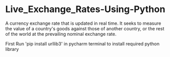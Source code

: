 # Live_Exchange_Rates-Using-Python
A currency exchange rate that is updated in real time. 
It seeks to measure the value of a country's goods against those of another country, or the rest of the world at the prevailing nominal exchange rate.

First Run 'pip install urllib3' in pycharm terminal to install required python library
